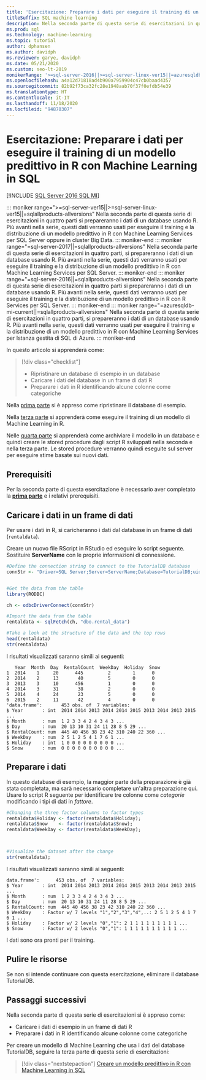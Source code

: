 ```yaml
---
title: 'Esercitazione: Preparare i dati per eseguire il training di un modello predittivo in R'
titleSuffix: SQL machine learning
description: Nella seconda parte di questa serie di esercitazioni in quattro parti si prepareranno i dati per eseguire il training di un modello predittivo in R con Machine Learning in SQL.
ms.prod: sql
ms.technology: machine-learning
ms.topic: tutorial
author: dphansen
ms.author: davidph
ms.reviewer: garye, davidph
ms.date: 05/21/2020
ms.custom: seo-lt-2019
monikerRange: '>=sql-server-2016||>=sql-server-linux-ver15||=azuresqldb-mi-current||=sqlallproducts-allversions'
ms.openlocfilehash: a4a12d71818ad4b900a7959904c47cb0baad4357
ms.sourcegitcommit: 82b92f73ca32fc28e1948aab70f37f0efdb54e39
ms.translationtype: HT
ms.contentlocale: it-IT
ms.lasthandoff: 11/18/2020
ms.locfileid: "94870307"
---
```

# <a name="tutorial-prepare-data-to-train-a-predictive-model-in-r-with-sql-machine-learning"></a>Esercitazione: Preparare i dati per eseguire il training di un modello predittivo in R con Machine Learning in SQL
[!INCLUDE [SQL Server 2016 SQL MI](../../includes/applies-to-version/sqlserver2016-asdbmi.md)]

::: moniker range=">=sql-server-ver15||>=sql-server-linux-ver15||=sqlallproducts-allversions"
Nella seconda parte di questa serie di esercitazioni in quattro parti si prepareranno i dati di un database usando R. Più avanti nella serie, questi dati verranno usati per eseguire il training e la distribuzione di un modello predittivo in R con Machine Learning Services per SQL Server oppure in cluster Big Data.
::: moniker-end
::: moniker range="=sql-server-2017||=sqlallproducts-allversions"
Nella seconda parte di questa serie di esercitazioni in quattro parti, si prepareranno i dati di un database usando R. Più avanti nella serie, questi dati verranno usati per eseguire il training e la distribuzione di un modello predittivo in R con Machine Learning Services per SQL Server.
::: moniker-end
::: moniker range="=sql-server-2016||=sqlallproducts-allversions"
Nella seconda parte di questa serie di esercitazioni in quattro parti si prepareranno i dati di un database usando R. Più avanti nella serie, questi dati verranno usati per eseguire il training e la distribuzione di un modello predittivo in R con R Services per SQL Server.
::: moniker-end
::: moniker range="=azuresqldb-mi-current||=sqlallproducts-allversions"
Nella seconda parte di questa serie di esercitazioni in quattro parti, si prepareranno i dati di un database usando R. Più avanti nella serie, questi dati verranno usati per eseguire il training e la distribuzione di un modello predittivo in R con Machine Learning Services per Istanza gestita di SQL di Azure.
::: moniker-end

In questo articolo si apprenderà come:

> [!div class="checklist"]
> * Ripristinare un database di esempio in un database
> * Caricare i dati del database in un frame di dati R
> * Preparare i dati in R identificando alcune colonne come categoriche

Nella [prima parte](r-predictive-model-introduction.md) si è appreso come ripristinare il database di esempio.

Nella [terza parte](r-predictive-model-train.md) si apprenderà come eseguire il training di un modello di Machine Learning in R.

Nelle [quarta parte](r-predictive-model-deploy.md) si apprenderà come archiviare il modello in un database e quindi creare le stored procedure dagli script R sviluppati nella seconda e nella terza parte. Le stored procedure verranno quindi eseguite sul server per eseguire stime basate sui nuovi dati.

## <a name="prerequisites"></a>Prerequisiti

Per la seconda parte di questa esercitazione è necessario aver completato la [**prima parte**](r-predictive-model-introduction.md) e i relativi prerequisiti.

## <a name="load-the-data-into-a-data-frame"></a>Caricare i dati in un frame di dati

Per usare i dati in R, si caricheranno i dati dal database in un frame di dati (`rentaldata`).

Creare un nuovo file RScript in RStudio ed eseguire lo script seguente. Sostituire **ServerName** con le proprie informazioni di connessione.

```r
#Define the connection string to connect to the TutorialDB database
connStr <- "Driver=SQL Server;Server=ServerName;Database=TutorialDB;uid=Username;pwd=Password"


#Get the data from the table
library(RODBC)

ch <- odbcDriverConnect(connStr)

#Import the data from the table
rentaldata <- sqlFetch(ch, "dbo.rental_data")

#Take a look at the structure of the data and the top rows
head(rentaldata)
str(rentaldata)
```

I risultati visualizzati saranno simili ai seguenti:

```results
   Year  Month  Day  RentalCount  WeekDay  Holiday  Snow
1  2014    1     20      445         2        1      0
2  2014    2     13       40         5        0      0
3  2013    3     10      456         1        0      0
4  2014    3     31       38         2        0      0
5  2014    4     24       23         5        0      0
6  2015    2     11       42         4        0      0
'data.frame':       453 obs. of  7 variables:
$ Year       : int  2014 2014 2013 2014 2014 2015 2013 2014 2013 2015 ...
$ Month      : num  1 2 3 3 4 2 4 3 4 3 ...
$ Day        : num  20 13 10 31 24 11 28 8 5 29 ...
$ RentalCount: num  445 40 456 38 23 42 310 240 22 360 ...
$ WeekDay    : num  2 5 1 2 5 4 1 7 6 1 ...
$ Holiday    : int  1 0 0 0 0 0 0 0 0 0 ...
$ Snow       : num  0 0 0 0 0 0 0 0 0 0 ...
```

## <a name="prepare-the-data"></a>Preparare i dati

In questo database di esempio, la maggior parte della preparazione è già stata completata, ma sarà necessario completare un'altra preparazione qui.
Usare lo script R seguente per identificare tre colonne come *categorie* modificando i tipi di dati in *fattore*.



```r
#Changing the three factor columns to factor types
rentaldata$Holiday <- factor(rentaldata$Holiday);
rentaldata$Snow    <- factor(rentaldata$Snow);
rentaldata$WeekDay <- factor(rentaldata$WeekDay);



#Visualize the dataset after the change
str(rentaldata);
```

I risultati visualizzati saranno simili ai seguenti:

```results
data.frame':      453 obs. of  7 variables:
$ Year       : int  2014 2014 2013 2014 2014 2015 2013 2014 2013 2015 ...
$ Month      : num  1 2 3 3 4 2 4 3 4 3 ...
$ Day        : num  20 13 10 31 24 11 28 8 5 29 ...
$ RentalCount: num  445 40 456 38 23 42 310 240 22 360 ...
$ WeekDay    : Factor w/ 7 levels "1","2","3","4",..: 2 5 1 2 5 4 1 7 6 1 ...
$ Holiday    : Factor w/ 2 levels "0","1": 2 1 1 1 1 1 1 1 1 1 ...
$ Snow       : Factor w/ 2 levels "0","1": 1 1 1 1 1 1 1 1 1 1 ...
```

I dati sono ora pronti per il training.

## <a name="clean-up-resources"></a>Pulire le risorse

Se non si intende continuare con questa esercitazione, eliminare il database TutorialDB.

## <a name="next-steps"></a>Passaggi successivi

Nella seconda parte di questa serie di esercitazioni si è appreso come:

* Caricare i dati di esempio in un frame di dati R
* Preparare i dati in R identificando alcune colonne come categoriche

Per creare un modello di Machine Learning che usa i dati del database TutorialDB, seguire la terza parte di questa serie di esercitazioni:

> [!div class="nextstepaction"]
> [Creare un modello predittivo in R con Machine Learning in SQL](r-predictive-model-train.md)
